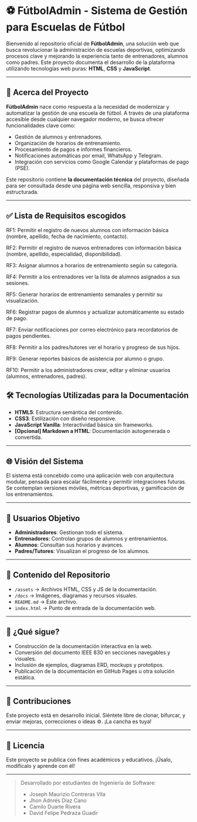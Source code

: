 # ⚽ FútbolAdmin - Sistema de Gestión para Escuelas de Fútbol

Bienvenido al repositorio oficial de **FútbolAdmin**, una solución web que busca revolucionar la administración de escuelas deportivas, optimizando procesos clave y mejorando la experiencia tanto de entrenadores, alumnos como padres. Este proyecto documenta el desarrollo de la plataforma utilizando tecnologías web puras: **HTML**, **CSS** y **JavaScript**.

---

## 📘 Acerca del Proyecto

**FútbolAdmin** nace como respuesta a la necesidad de modernizar y automatizar la gestión de una escuela de fútbol. A través de una plataforma accesible desde cualquier navegador moderno, se busca ofrecer funcionalidades clave como:

- Gestión de alumnos y entrenadores.
- Organización de horarios de entrenamiento.
- Procesamiento de pagos e informes financieros.
- Notificaciones automáticas por email, WhatsApp y Telegram.
- Integración con servicios como Google Calendar y plataformas de pago (PSE).

Este repositorio contiene **la documentación técnica** del proyecto, diseñada para ser consultada desde una página web sencilla, responsiva y bien estructurada.

---

## ✅ Lista de Requisitos escogidos

RF1: Permitir el registro de nuevos alumnos con información básica (nombre, apellido, fecha de nacimiento, contacto).

RF2: Permitir el registro de nuevos entrenadores con información básica (nombre, apellido, especialidad, disponibilidad).

RF3: Asignar alumnos a horarios de entrenamiento según su categoría.

RF4: Permitir a los entrenadores ver la lista de alumnos asignados a sus sesiones.

RF5: Generar horarios de entrenamiento semanales y permitir su visualización.

RF6: Registrar pagos de alumnos y actualizar automáticamente su estado de pago.

RF7: Enviar notificaciones por correo electrónico para recordatorios de pagos pendientes.

RF8: Permitir a los padres/tutores ver el horario y progreso de sus hijos.

RF9: Generar reportes básicos de asistencia por alumno o grupo.

RF10: Permitir a los administradores crear, editar y eliminar usuarios (alumnos, entrenadores, padres).


## 🛠️ Tecnologías Utilizadas para la Documentación

- **HTML5**: Estructura semántica del contenido.
- **CSS3**: Estilización con diseño responsive.
- **JavaScript Vanilla**: Interactividad básica sin frameworks.
- **[Opcional] Markdown a HTML**: Documentación autogenerada o convertida.

---

## 🌐 Visión del Sistema

El sistema está concebido como una aplicación web con arquitectura modular, pensada para escalar fácilmente y permitir integraciones futuras. Se contemplan versiones móviles, métricas deportivas, y gamificación de los entrenamientos.

---

## 👥 Usuarios Objetivo

- **Administradores**: Gestionan todo el sistema.
- **Entrenadores**: Controlan grupos de alumnos y entrenamientos.
- **Alumnos**: Consultan sus horarios y avances.
- **Padres/Tutores**: Visualizan el progreso de los alumnos.

---

## 📄 Contenido del Repositorio

- `/assets` → Archivos HTML, CSS y JS de la documentación.
- `/docs` → Imágenes, diagramas y recursos visuales.
- `README.md` → Este archivo.
- `index.html` → Punto de entrada de la documentación web.

---

## 🧩 ¿Qué sigue?

- Construcción de la documentación interactiva en la web.
- Conversión del documento IEEE 830 en secciones navegables y visuales.
- Inclusión de ejemplos, diagramas ERD, mockups y prototipos.
- Publicación de la documentación en GitHub Pages u otra solución estática.

---

## 💬 Contribuciones

Este proyecto está en desarrollo inicial. Siéntete libre de clonar, bifurcar, y enviar mejoras, correcciones o ideas ⚙️. ¡La cancha es tuya!

---

## 📜 Licencia

Este proyecto se publica con fines académicos y educativos. ¡Úsalo, modifícalo y aprende con él!

---
> Desarrollado por estudiantes de Ingeniería de Software:
> - Joseph Maurizio Contreras Vila
> - Jhon Adnrés Díaz Cano
> - Camilo Duarte Rivera
> - David Felipe Pedraza Guadir
